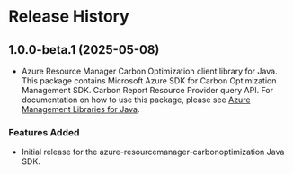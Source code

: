 # Release History

## 1.0.0-beta.1 (2025-05-08)

- Azure Resource Manager Carbon Optimization client library for Java. This package contains Microsoft Azure SDK for Carbon Optimization Management SDK. Carbon Report Resource Provider query API. For documentation on how to use this package, please see [Azure Management Libraries for Java](https://aka.ms/azsdk/java/mgmt).
### Features Added

- Initial release for the azure-resourcemanager-carbonoptimization Java SDK.


